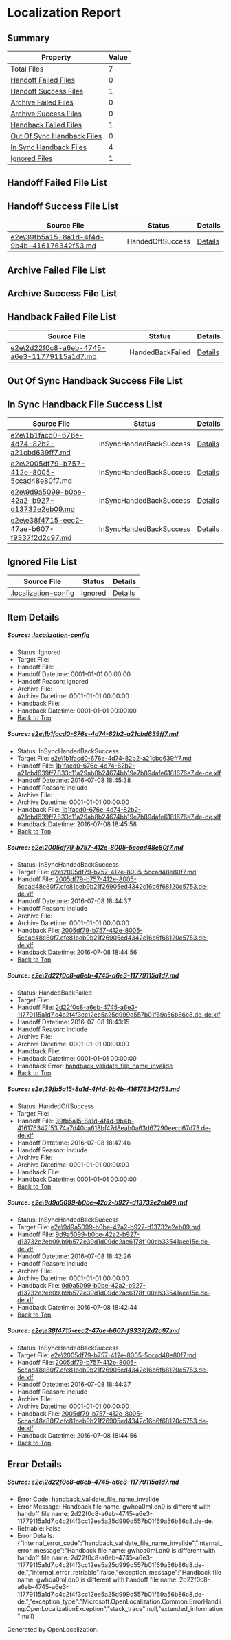 # <a name='report-top'></a> Localization Report

## Summary
 Property | Value 
 -------- | ----- 
 Total Files | 7
[ Handoff Failed Files ](#handoff-failed-list)| 0
[ Handoff Success Files ](#handoff-success-list)| 1
[ Archive Failed Files ](#archive-failed-list)| 0
[ Archive Success Files ](#archive-success-list)| 0
[ Handback Failed Files ](#handback-failed-list)| 1
[ Out Of Sync Handback Files ](#outofsync-handback-success-list)| 0
[ In Sync Handback Files ](#insync-handback-success-list)| 4
[ Ignored Files ](#ignored-list)| 1

## <a name='handoff-failed-list'></a> Handoff Failed File List

## <a name='handoff-success-list'></a> Handoff Success File List
 Source File | Status | Details 
 ----------- | ------ | ------- 
 [e2e\39fb5a15-8a1d-4f4d-9b4b-416176342f53.md](https://github.com/OpenLocalizationTestOrg/oltest/blob/e6f9029c4d2c40e70fa6be20ba3fc3008ab6c5b7/e2e/39fb5a15-8a1d-4f4d-9b4b-416176342f53.md) | HandedOffSuccess | [Details](#f96e3e9837083e7d299840a148c91ef09b38bf894)

## <a name='archive-failed-list'></a> Archive Failed File List

## <a name='archive-success-list'></a> Archive Success File List

## <a name='handback-failed-list'></a> Handback Failed File List
 Source File | Status | Details 
 ----------- | ------ | ------- 
 [e2e\2d22f0c8-a6eb-4745-a6e3-11779115a1d7.md](https://github.com/OpenLocalizationTestOrg/oltest/blob/4dc2b434be8174007a0424edb50176b1fcefcf55/e2e/2d22f0c8-a6eb-4745-a6e3-11779115a1d7.md) | HandedBackFailed | [Details](#89dbe36c276717be5a5a523ca1fcd0789aa5d2353)

## <a name='outofsync-handback-success-list'></a> Out Of Sync Handback Success File List

## <a name='insync-handback-success-list'></a> In Sync Handback File Success List
 Source File | Status | Details 
 ----------- | ------ | ------- 
 [e2e\1b1facd0-676e-4d74-82b2-a21cbd639ff7.md](https://github.com/OpenLocalizationTestOrg/oltest/blob/25c699e283f3a73c9ca18d3a8dc770b8cdfe5366/e2e/1b1facd0-676e-4d74-82b2-a21cbd639ff7.md) | InSyncHandedBackSuccess | [Details](#0ff5c3f2276f4226555651770e617039db0d9b541)
 [e2e\2005df79-b757-412e-8005-5ccad48e80f7.md](https://github.com/OpenLocalizationTestOrg/oltest/blob/f959ef5277caef304c24742a9937f657e70bc940/e2e/2005df79-b757-412e-8005-5ccad48e80f7.md) | InSyncHandedBackSuccess | [Details](#e9f85fc28e2e1f1038066b6c01a99e6449b9abb32)
 [e2e\9d9a5099-b0be-42a2-b927-d13732e2eb09.md](https://github.com/OpenLocalizationTestOrg/oltest/blob/8f1c7a6febe14ac9917e3a42694cf12d57d98683/e2e/9d9a5099-b0be-42a2-b927-d13732e2eb09.md) | InSyncHandedBackSuccess | [Details](#8b28247154487463fe2b19c3a25ae0736b599c375)
 [e2e\e38f4715-eec2-47ae-b607-f9337f2d2c97.md](https://github.com/OpenLocalizationTestOrg/oltest/blob/e6f9029c4d2c40e70fa6be20ba3fc3008ab6c5b7/e2e/e38f4715-eec2-47ae-b607-f9337f2d2c97.md) | InSyncHandedBackSuccess | [Details](#e9f85fc28e2e1f1038066b6c01a99e6449b9abb36)

## <a name='ignored-list'></a> Ignored File List
 Source File | Status | Details 
 ----------- | ------ | ------- 
 [.localization-config](https://github.com/OpenLocalizationTestOrg/oltest/blob/e6f9029c4d2c40e70fa6be20ba3fc3008ab6c5b7/.localization-config) | Ignored | [Details](#3d4f252ac210baf56311d7e97dcc2db10974dbd20)

## Item Details
##### <a name='3d4f252ac210baf56311d7e97dcc2db10974dbd20'></a> Source: [.localization-config](https://github.com/OpenLocalizationTestOrg/oltest/blob/e6f9029c4d2c40e70fa6be20ba3fc3008ab6c5b7/.localization-config)
* Status: Ignored
* Target File: 
* Handoff File: 
* Handoff Datetime: 0001-01-01 00:00:00
* Handoff Reason: Ignored
* Archive File: 
* Archive Datetime: 0001-01-01 00:00:00
* Handback File: 
* Handback Datetime: 0001-01-01 00:00:00
* [Back to Top](#report-top)

##### <a name='0ff5c3f2276f4226555651770e617039db0d9b541'></a> Source: [e2e\1b1facd0-676e-4d74-82b2-a21cbd639ff7.md](https://github.com/OpenLocalizationTestOrg/oltest/blob/25c699e283f3a73c9ca18d3a8dc770b8cdfe5366/e2e/1b1facd0-676e-4d74-82b2-a21cbd639ff7.md)
* Status: InSyncHandedBackSuccess
* Target File: [e2e\1b1facd0-676e-4d74-82b2-a21cbd639ff7.md](https://github.com/OpenLocalizationTestOrg/oltest-dede-fly/blob/6550a63b88b03584323d5b0fa556c6e07685eb7f/e2e/1b1facd0-676e-4d74-82b2-a21cbd639ff7.md)
* Handoff File: [1b1facd0-676e-4d74-82b2-a21cbd639ff7.833c11a29ab8b24674bb19e7b89dafe6181676e7.de-de.xlf](https://github.com/OpenLocalizationTestOrg/olhandoff-e2e/blob/e886f80296836a49a97fbbaa4b98906642eed901/ol-handoff/OpenLocalizationTestOrg/oltest-dede-fly/ci/ht/1b1facd0-676e-4d74-82b2-a21cbd639ff7.833c11a29ab8b24674bb19e7b89dafe6181676e7.de-de.xlf)
* Handoff Datetime: 2016-07-08 18:45:38
* Handoff Reason: Include
* Archive File: 
* Archive Datetime: 0001-01-01 00:00:00
* Handback File: [1b1facd0-676e-4d74-82b2-a21cbd639ff7.833c11a29ab8b24674bb19e7b89dafe6181676e7.de-de.xlf](https://github.com/OpenLocalizationTestOrg/olhandback-e2e/blob/bae74bc8b9f03d2338f3332140eba82160c81622/ol-handback/OpenLocalizationTestOrg/oltest-dede-fly/ci/ht/1b1facd0-676e-4d74-82b2-a21cbd639ff7.833c11a29ab8b24674bb19e7b89dafe6181676e7.de-de.xlf)
* Handback Datetime: 2016-07-08 18:45:58
* [Back to Top](#report-top)

##### <a name='e9f85fc28e2e1f1038066b6c01a99e6449b9abb32'></a> Source: [e2e\2005df79-b757-412e-8005-5ccad48e80f7.md](https://github.com/OpenLocalizationTestOrg/oltest/blob/f959ef5277caef304c24742a9937f657e70bc940/e2e/2005df79-b757-412e-8005-5ccad48e80f7.md)
* Status: InSyncHandedBackSuccess
* Target File: [e2e\2005df79-b757-412e-8005-5ccad48e80f7.md](https://github.com/OpenLocalizationTestOrg/oltest-dede-fly/blob/f17e913d821583024256e29cccf5ba4931830983/e2e/2005df79-b757-412e-8005-5ccad48e80f7.md)
* Handoff File: [2005df79-b757-412e-8005-5ccad48e80f7.cfc81beb9b21f26905ed4342c16b6f68120c5753.de-de.xlf](https://github.com/OpenLocalizationTestOrg/olhandoff-e2e/blob/610740ea83761cc64d580685267181a7925122e7/ol-handoff/OpenLocalizationTestOrg/oltest-dede-fly/ci/ht/2005df79-b757-412e-8005-5ccad48e80f7.cfc81beb9b21f26905ed4342c16b6f68120c5753.de-de.xlf)
* Handoff Datetime: 2016-07-08 18:44:37
* Handoff Reason: Include
* Archive File: 
* Archive Datetime: 0001-01-01 00:00:00
* Handback File: [2005df79-b757-412e-8005-5ccad48e80f7.cfc81beb9b21f26905ed4342c16b6f68120c5753.de-de.xlf](https://github.com/OpenLocalizationTestOrg/olhandback-e2e/blob/fc07f178663b6aa8bfea33f97c2fa72227c0db21/ol-handback/OpenLocalizationTestOrg/oltest-dede-fly/ci/ht/2005df79-b757-412e-8005-5ccad48e80f7.cfc81beb9b21f26905ed4342c16b6f68120c5753.de-de.xlf)
* Handback Datetime: 2016-07-08 18:44:56
* [Back to Top](#report-top)

##### <a name='89dbe36c276717be5a5a523ca1fcd0789aa5d2353'></a> Source: [e2e\2d22f0c8-a6eb-4745-a6e3-11779115a1d7.md](https://github.com/OpenLocalizationTestOrg/oltest/blob/4dc2b434be8174007a0424edb50176b1fcefcf55/e2e/2d22f0c8-a6eb-4745-a6e3-11779115a1d7.md)
* Status: HandedBackFailed
* Target File: 
* Handoff File: [2d22f0c8-a6eb-4745-a6e3-11779115a1d7.c4c2f4f3cc12ee5a25d999d557b01f69a56b86c8.de-de.xlf](https://github.com/OpenLocalizationTestOrg/olhandoff-e2e/blob/7a519aa6008c2e2d7cdb148e210d1671a48aa7d8/ol-handoff/OpenLocalizationTestOrg/oltest-dede-fly/ci/ht/2d22f0c8-a6eb-4745-a6e3-11779115a1d7.c4c2f4f3cc12ee5a25d999d557b01f69a56b86c8.de-de.xlf)
* Handoff Datetime: 2016-07-08 18:43:15
* Handoff Reason: Include
* Archive File: 
* Archive Datetime: 0001-01-01 00:00:00
* Handback File: 
* Handback Datetime: 0001-01-01 00:00:00
* Handback Error: [handback_validate_file_name_invalide](#89dbe36c276717be5a5a523ca1fcd0789aa5d2353handback_validate_file_name_invalide)
* [Back to Top](#report-top)

##### <a name='f96e3e9837083e7d299840a148c91ef09b38bf894'></a> Source: [e2e\39fb5a15-8a1d-4f4d-9b4b-416176342f53.md](https://github.com/OpenLocalizationTestOrg/oltest/blob/e6f9029c4d2c40e70fa6be20ba3fc3008ab6c5b7/e2e/39fb5a15-8a1d-4f4d-9b4b-416176342f53.md)
* Status: HandedOffSuccess
* Target File: 
* Handoff File: [39fb5a15-8a1d-4f4d-9b4b-416176342f53.74a7d40ca618bf47d8eab0a63d67290eecd67d73.de-de.xlf](https://github.com/OpenLocalizationTestOrg/olhandoff-e2e/blob/527448888d3da614876f401b74d78eeced650247/ol-handoff/OpenLocalizationTestOrg/oltest-dede-fly/ci/ht/39fb5a15-8a1d-4f4d-9b4b-416176342f53.74a7d40ca618bf47d8eab0a63d67290eecd67d73.de-de.xlf)
* Handoff Datetime: 2016-07-08 18:47:46
* Handoff Reason: Include
* Archive File: 
* Archive Datetime: 0001-01-01 00:00:00
* Handback File: 
* Handback Datetime: 0001-01-01 00:00:00
* [Back to Top](#report-top)

##### <a name='8b28247154487463fe2b19c3a25ae0736b599c375'></a> Source: [e2e\9d9a5099-b0be-42a2-b927-d13732e2eb09.md](https://github.com/OpenLocalizationTestOrg/oltest/blob/8f1c7a6febe14ac9917e3a42694cf12d57d98683/e2e/9d9a5099-b0be-42a2-b927-d13732e2eb09.md)
* Status: InSyncHandedBackSuccess
* Target File: [e2e\9d9a5099-b0be-42a2-b927-d13732e2eb09.md](https://github.com/OpenLocalizationTestOrg/oltest-dede-fly/blob/f5755fae8fb6154ceda88420649f9f7651d52d09/e2e/9d9a5099-b0be-42a2-b927-d13732e2eb09.md)
* Handoff File: [9d9a5099-b0be-42a2-b927-d13732e2eb09.b9b572e39d1d09dc2ac6178f100eb33541aee15e.de-de.xlf](https://github.com/OpenLocalizationTestOrg/olhandoff-e2e/blob/f28ff6071bb04a71d43cb7b41ed0a6ccf3c350d8/ol-handoff/OpenLocalizationTestOrg/oltest-dede-fly/ci/ht/9d9a5099-b0be-42a2-b927-d13732e2eb09.b9b572e39d1d09dc2ac6178f100eb33541aee15e.de-de.xlf)
* Handoff Datetime: 2016-07-08 18:42:26
* Handoff Reason: Include
* Archive File: 
* Archive Datetime: 0001-01-01 00:00:00
* Handback File: [9d9a5099-b0be-42a2-b927-d13732e2eb09.b9b572e39d1d09dc2ac6178f100eb33541aee15e.de-de.xlf](https://github.com/OpenLocalizationTestOrg/olhandback-e2e/blob/b7d6fdc2c258e1275de89d577c2c6d84d59011cd/ol-handback/OpenLocalizationTestOrg/oltest-dede-fly/ci/ht/9d9a5099-b0be-42a2-b927-d13732e2eb09.b9b572e39d1d09dc2ac6178f100eb33541aee15e.de-de.xlf)
* Handback Datetime: 2016-07-08 18:42:44
* [Back to Top](#report-top)

##### <a name='e9f85fc28e2e1f1038066b6c01a99e6449b9abb36'></a> Source: [e2e\e38f4715-eec2-47ae-b607-f9337f2d2c97.md](https://github.com/OpenLocalizationTestOrg/oltest/blob/e6f9029c4d2c40e70fa6be20ba3fc3008ab6c5b7/e2e/e38f4715-eec2-47ae-b607-f9337f2d2c97.md)
* Status: InSyncHandedBackSuccess
* Target File: [e2e\2005df79-b757-412e-8005-5ccad48e80f7.md](https://github.com/OpenLocalizationTestOrg/oltest-dede-fly/blob/f17e913d821583024256e29cccf5ba4931830983/e2e/2005df79-b757-412e-8005-5ccad48e80f7.md)
* Handoff File: [2005df79-b757-412e-8005-5ccad48e80f7.cfc81beb9b21f26905ed4342c16b6f68120c5753.de-de.xlf](https://github.com/OpenLocalizationTestOrg/olhandoff-e2e/blob/610740ea83761cc64d580685267181a7925122e7/ol-handoff/OpenLocalizationTestOrg/oltest-dede-fly/ci/ht/2005df79-b757-412e-8005-5ccad48e80f7.cfc81beb9b21f26905ed4342c16b6f68120c5753.de-de.xlf)
* Handoff Datetime: 2016-07-08 18:44:37
* Handoff Reason: Include
* Archive File: 
* Archive Datetime: 0001-01-01 00:00:00
* Handback File: [2005df79-b757-412e-8005-5ccad48e80f7.cfc81beb9b21f26905ed4342c16b6f68120c5753.de-de.xlf](https://github.com/OpenLocalizationTestOrg/olhandback-e2e/blob/fc07f178663b6aa8bfea33f97c2fa72227c0db21/ol-handback/OpenLocalizationTestOrg/oltest-dede-fly/ci/ht/2005df79-b757-412e-8005-5ccad48e80f7.cfc81beb9b21f26905ed4342c16b6f68120c5753.de-de.xlf)
* Handback Datetime: 2016-07-08 18:44:56
* [Back to Top](#report-top)


## Error Details
##### <a name='89dbe36c276717be5a5a523ca1fcd0789aa5d2353handback_validate_file_name_invalide'></a> Source: [e2e\2d22f0c8-a6eb-4745-a6e3-11779115a1d7.md](#89dbe36c276717be5a5a523ca1fcd0789aa5d2353)
* Error Code: handback_validate_file_name_invalide
* Error Message: Handback file name: gwhoa0ml.dn0 is different with handoff file name: 2d22f0c8-a6eb-4745-a6e3-11779115a1d7.c4c2f4f3cc12ee5a25d999d557b01f69a56b86c8.de-de.
* Retriable: False
* Error Details: {"internal_error_code":"handback_validate_file_name_invalide","internal_error_message":"Handback file name: gwhoa0ml.dn0 is different with handoff file name: 2d22f0c8-a6eb-4745-a6e3-11779115a1d7.c4c2f4f3cc12ee5a25d999d557b01f69a56b86c8.de-de.","internal_error_retriable":false,"exception_message":"Handback file name: gwhoa0ml.dn0 is different with handoff file name: 2d22f0c8-a6eb-4745-a6e3-11779115a1d7.c4c2f4f3cc12ee5a25d999d557b01f69a56b86c8.de-de.","exception_type":"Microsoft.OpenLocalization.Common.ErrorHandling.OpenLocalizationException","stack_trace":null,"extended_information":null}


Generated by OpenLocalization.
